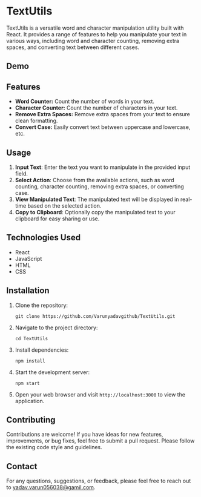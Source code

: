 # TextUtils

TextUtils is a versatile word and character manipulation utility built with React. It provides a range of features to help you manipulate your text in various ways, including word and character counting, removing extra spaces, and converting text between different cases.

## Demo

## Features

- **Word Counter:** Count the number of words in your text.
- **Character Counter:** Count the number of characters in your text.
- **Remove Extra Spaces:** Remove extra spaces from your text to ensure clean formatting.
- **Convert Case:** Easily convert text between uppercase and lowercase, etc.

## Usage

1. **Input Text**: Enter the text you want to manipulate in the provided input field.
2. **Select Action**: Choose from the available actions, such as word counting, character counting, removing extra spaces, or converting case.
3. **View Manipulated Text**: The manipulated text will be displayed in real-time based on the selected action.
4. **Copy to Clipboard**: Optionally copy the manipulated text to your clipboard for easy sharing or use.

## Technologies Used

- React
- JavaScript
- HTML
- CSS

## Installation

1. Clone the repository:

   ```
   git clone https://github.com/Varunyadavgithub/TextUtils.git
   ```

2. Navigate to the project directory:

   ```
   cd TextUtils
   ```

3. Install dependencies:

   ```
   npm install
   ```

4. Start the development server:

   ```
   npm start
   ```

5. Open your web browser and visit `http://localhost:3000` to view the application.

## Contributing

Contributions are welcome! If you have ideas for new features, improvements, or bug fixes, feel free to submit a pull request. Please follow the existing code style and guidelines.

## Contact

For any questions, suggestions, or feedback, please feel free to reach out to [yadav.varun056038@gamil.com](mailto:yadav.varun056038@gamil.com).
